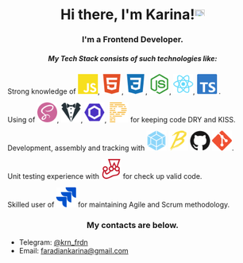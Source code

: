 <h1 align="center">Hi there, I'm Karina!<img src="https://github.com/blackcater/blackcater/raw/main/images/Hi.gif" height="20" width="20"/></h1>
<h3 align="center">I'm a Frontend Developer.</h3>
<h5 align="center">My Tech Stack consists of such technologies like:</h5>
<p>Strong knowledge of
<img src="./icons/js.svg" height="40" width="40"/>,
<img src="./icons/html5.svg" height="40" width="40"/>,
<img src="./icons/css3.svg" height="40" width="40"/>,
<img src="./icons/nodejs.svg" height="40" width="40"/>,
<img src="./icons/react.svg" height="40" width="40"/>,
<img src="./icons/ts.svg" height="40" width="40"/>
.
</p>
<p>Using of 
<img src="./icons/sass.svg" height="40" width="40"/>,
<img src="./icons/stylelint.svg" height="40" width="40"/>,
<img src="./icons/eslint.svg" height="40" width="40"/>,
<img src="./icons/prettier.svg" height="40" width="40"/>
for keeping code DRY and KISS.</p>
</p>Development, assembly and tracking with
<img src="./icons/webpack.svg" height="40" width="40"/>
<img src="./icons/babel.svg" height="40" width="40"/>
<img src="./icons/github.svg" height="40" width="40"/>
<img src="./icons/git.svg" height="40" width="40"/>.
</p>
<p>Unit testing experience with 
<img src="./icons/jest.svg" height="40" width="40"/>
for check up valid code. </p>
<p>Skilled user of
<img src="./icons/jira.svg" height="40" width="40"/>
for maintaining Agile and Scrum methodology.</p>
<h3 align="center">My contacts are below.</h3>
<p>
<ul>
<li>Telegram: <a href="https://t.me/krn_frdn"> @krn_frdn</a></li>
<li>Email: <a href="mailto:faradiankarina@gmail.com">faradiankarina@gmail.com</a></li>
</ul>
